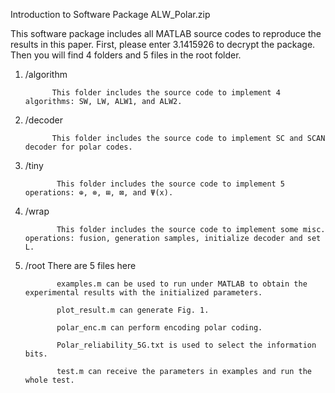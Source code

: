 Introduction to Software Package ALW_Polar.zip

This software package includes all MATLAB source codes to reproduce the results in this paper. First, please enter 3.1415926 to decrypt the package. Then you will find 4 folders and 5 files in the root folder.
1. /algorithm

             This folder includes the source code to implement 4 algorithms: SW, LW, ALW1, and ALW2.

2. /decoder

             This folder includes the source code to implement SC and SCAN decoder for polar codes.

3. /tiny

              This folder includes the source code to implement 5 operations: ⊕, ⊗, ⊞, ⊠, and Ψ(x).

4. /wrap

              This folder includes the source code to implement some misc. operations: fusion, generation samples, initialize decoder and set L.

6. /root
              There are 5 files here
  
              examples.m can be used to run under MATLAB to obtain the experimental results with the initialized parameters.
  
              plot_result.m can generate Fig. 1.
  
              polar_enc.m can perform encoding polar coding.

              Polar_reliability_5G.txt is used to select the information bits.
  
              test.m can receive the parameters in examples and run the whole test.
